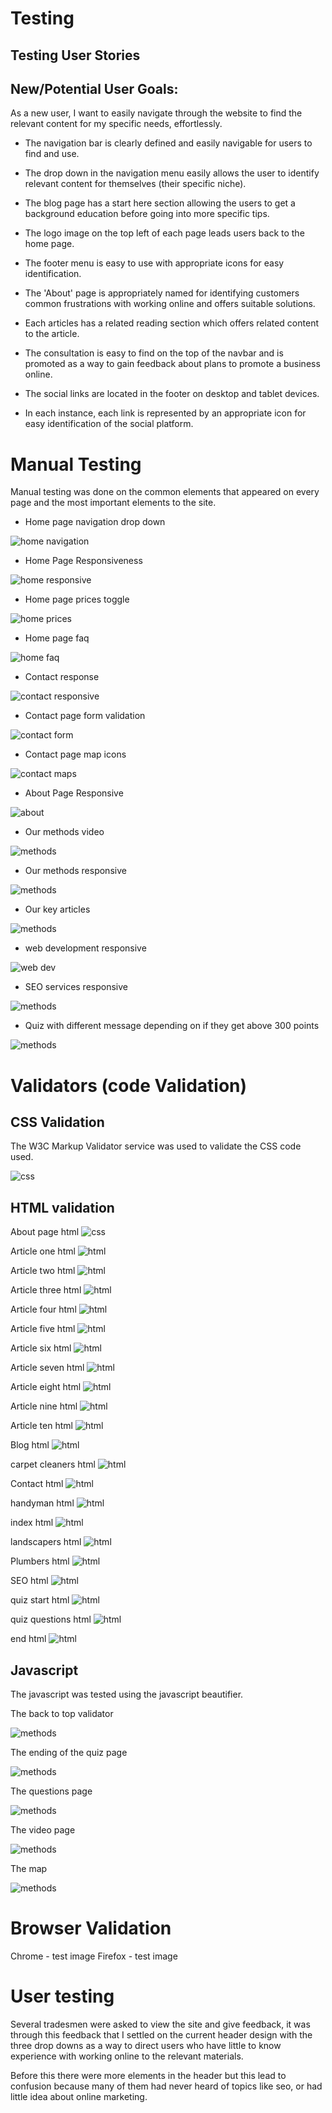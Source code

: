 # Testing 

## Testing User Stories

## New/Potential User Goals:
As a new user, I want to easily navigate through the website to find the relevant content for my specific needs, effortlessly.

- The navigation bar is clearly defined and easily navigable for users to find and use.
- The drop down in the navigation menu easily allows the user to identify relevant content for themselves (their specific niche).
- The blog page has a start here section allowing the users to get a background education before going into more specific tips.
- The logo image on the top left of each page leads users back to the home page.
- The footer menu is easy to use with appropriate icons for easy identification.

- The 'About' page is appropriately named for identifying customers common frustrations with working online and offers suitable solutions. 
- Each articles has a related reading section which offers related content to the article.
- The consultation is easy to find on the top of the navbar and is promoted as a way to gain feedback about plans to promote a business online. 

- The social links are located in the footer on desktop and tablet devices.
- In each instance, each link is represented by an appropriate icon for easy identification of the social platform.


# Manual Testing 

Manual testing was done on the common elements that appeared on every page and the most important elements to the site. 

- Home page navigation drop down 

![ home navigation](assets/images/testing/manual/home-navigation.gif "home navigation")


- Home Page Responsiveness 

![ home responsive](assets/images/testing/manual/home-responsive.gif "home responsive")


- Home page prices toggle 

![ home prices](assets/images/testing/manual/home-switch.gif "home prices")


- Home page faq 

![ home faq](assets/images/testing/manual/home-faq.gif "home faq")


- Contact response 

![ contact responsive](assets/images/testing/manual/contact-response.gif "contact responsive")


- Contact page form validation 

![ contact form](assets/images/testing/manual/contact-forms.gif "contact form")


- Contact page map icons 

![ contact maps](assets/images/testing/manual/contact-maps.gif "contact maps")


- About Page Responsive

![ about ](assets/images/testing/manual/about-resp.gif "about responsive")


- Our methods video 

![ methods](assets/images/testing/manual/method-video.gif "methods")


- Our methods responsive 

![ methods](assets/images/testing/manual/method-record.gif "methods")

- Our key articles 

![ methods](assets/images/testing/manual/articles.gif "methods")


- web development responsive 

![ web dev ](assets/images/testing/manual/webdesign.gif "web dev")


- SEO services responsive 

![ methods](assets/images/testing/manual/seo.gif "methods")


- Quiz with different message depending on if they get above 300 points

![ methods](assets/images/testing/manual/quiz-messages.gif "methods")


# Validators (code Validation)

## CSS Validation 

The W3C Markup Validator service was used to validate the CSS code used.


![ css](assets/images/testing/css-validator.png "css")

## HTML validation 

About page html 
![ css](assets/images/testing/about-test.png "css")

Article one html 
![ html](assets/images/testing/article1-test.png "html")

Article two html 
![ html](assets/images/testing/article2-test.png "html")

Article three html 
![ html](assets/images/testing/article3-test.png "html")

Article four html 
![ html](assets/images/testing/article4-test.png "html")

Article five html 
![ html](assets/images/testing/article5-test.png "html")

Article six html 
![ html](assets/images/testing/article6-test.png "html")

Article seven html 
![ html](assets/images/testing/article7-test.png "html")

Article eight html 
![ html](assets/images/testing/article8-test.png "html")

Article nine html 
![ html](assets/images/testing/article9-test.png "html")

Article ten html 
![ html](assets/images/testing/article10-test.png "html")

Blog html 
![ html](assets/images/testing/blog-test.png "html")

carpet cleaners html 
![ html](assets/images/testing/carpetcleaners-test.png "html")

Contact html 
![ html](assets/images/testing/contact-test.png "html")

handyman html 
![ html](assets/images/testing/handyman-test.png "html")

index html 
![ html](assets/images/testing/index-text.png "html")

landscapers html 
![ html](assets/images/testing/landscapers-test.png "html")

Plumbers html 
![ html](assets/images/testing/plumber.test.png "html")

SEO html 
![ html](assets/images/testing/Untitleddesign1.png "html")

quiz start html 
![ html](assets/images/testing/Untitleddesign2.png "html")

quiz questions html 
![ html](assets/images/testing/Untitleddesign3.png "html")

end html 
![ html](assets/images/testing/Untitleddesign4.png "html")



## Javascript 

The javascript was tested using the javascript beautifier. 

The back to top validator 

![ methods](assets/images/testing/javascript/backtotop.png "methods")

The ending of the quiz page 

![ methods](assets/images/testing/javascript/jsonendpage.png "methods")

The questions page 

![ methods](assets/images/testing/javascript/questions.png "methods")

The video page 

![ methods](assets/images/testing/javascript/videojs.png "methods")

The map 

![ methods](assets/images/testing/javascript/map.png "methods")


# Browser Validation
Chrome - test image
Firefox - test image




# User testing 

Several tradesmen were asked to view the site and give feedback, it was through this feedback that I settled on the current header design with the three drop downs as a way to direct users who have little to know experience with working online to the relevant materials. 

Before this there were more elements in the header but this lead to confusion because many of them had never heard of topics like seo, or had little idea about online marketing. 














